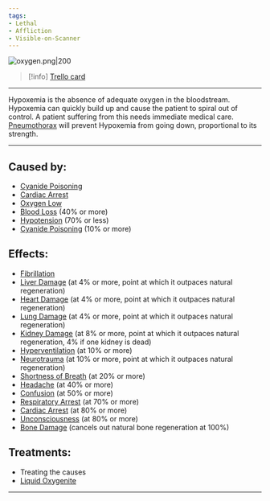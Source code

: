 ```yaml
---
tags:
- Lethal
- Affliction
- Visible-on-Scanner
---
```


![oxygen.png\|200](/Blood/Hypoxemia%20-%20Attachments/6718845db30472d958dd7bc9.png)

> [!info] [Trello card](https://trello.com/c/IqjBLsvZ/68-hypoxemia)

---

Hypoxemia is the absence of adequate oxygen in the bloodstream. Hypoxemia can quickly build up and cause the patient to spiral out of control. A patient suffering from this needs immediate medical care. [Pneumothorax](../Lungs/Pneumothorax.md) will prevent Hypoxemia from going down, proportional to its strength.

---

## Caused by:

- [Cyanide Poisoning](../Torso/Cyanide%20Poisoning.md)
- [Cardiac Arrest](../Heart/Cardiac%20Arrest.md)
- [Oxygen Low](../Lungs/Oxygen%20Low.md)
- [Blood Loss](Blood%20Loss.md) (40% or more)
- [Hypotension](Hypotension.md) (70% or less)
- [Cyanide Poisoning](../Torso/Cyanide%20Poisoning.md) (10% or more)

## Effects:

- [Fibrillation](../Heart/Fibrillation.md)
- [Liver Damage](../Torso/Liver%20Damage.md) (at 4% or more, point at which it outpaces natural regeneration)
- [Heart Damage](../Heart/Heart%20Damage.md) (at 4% or more, point at which it outpaces natural regeneration)
- [Lung Damage](../Lungs/Lung%20Damage.md) (at 4% or more, point at which it outpaces natural regeneration)
- [Kidney Damage](../Torso/Kidney%20Damage.md) (at 8% or more, point at which it outpaces natural regeneration, 4% if one kidney is dead)
- [Hyperventilation](../Lungs/Hyperventilation.md) (at 10% or more)
- [Neurotrauma](../Head_Brain/Neurotrauma.md) (at 10% or more, point at which it outpaces natural regeneration)
- [Shortness of Breath](../Symptoms/Shortness%20of%20Breath.md) (at 20% or more)
- [Headache](../Symptoms/Headache.md) (at 40% or more)
- [Confusion](../Symptoms/Confusion%201.md) (at 50% or more)
- [Respiratory Arrest](../Lungs/Respiratory%20Arrest.md) (at 70% or more)
- [Cardiac Arrest](../Heart/Cardiac%20Arrest.md) (at 80% or more)
- [Unconsciousness](../Head_Brain/Unconsciousness.md) (at 80% or more)
- [Bone Damage](../Bones/Bone%20Damage.md) (cancels out natural bone regeneration at 100%)

## Treatments:

- Treating the causes
- [Liquid Oxygenite](../Items/Liquid%20Oxygenite.md)

---

